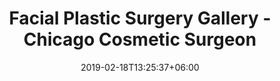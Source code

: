 ---
title: "Facial Plastic Surgery Gallery - Chicago Cosmetic Surgeon"
date: 2019-02-18T13:25:37+06:00
bgImage: "images/backgrounds/page-title.webp"
bgImageAlt: "images/backgrounds/page-title.jpg"
description: "Facial Plastic Surgery Before & After image Gallery - Chicago Patients show their results from Dr. Michael Horn M.D., Chicago Plastic Surgeon."
---